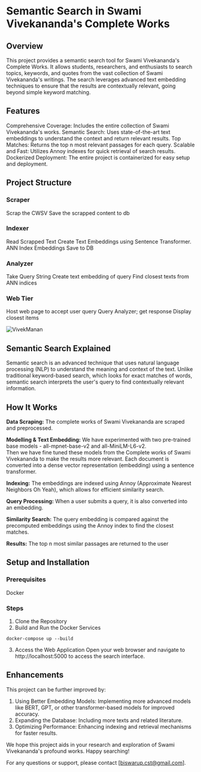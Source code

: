 # Semantic Search in Swami Vivekananda's Complete Works
## Overview
This project provides a semantic search tool for Swami Vivekananda's Complete Works. It allows students, researchers, and enthusiasts to search topics, keywords, and quotes from the vast collection of Swami Vivekananda's writings. The search leverages advanced text embedding techniques to ensure that the results are contextually relevant, going beyond simple keyword matching.
## Features
Comprehensive Coverage: Includes the entire collection of Swami Vivekananda's works.
Semantic Search: Uses state-of-the-art text embeddings to understand the context and return relevant results.
Top Matches: Returns the top n most relevant passages for each query.
Scalable and Fast: Utilizes Annoy indexes for quick retrieval of search results.
Dockerized Deployment: The entire project is containerized for easy setup and deployment.
## Project Structure
### Scraper
Scrap the CWSV
Save the scrapped content to db
### Indexer
Read Scrapped Text
Create Text Embeddings using Sentence Transformer.  
ANN Index Embeddings 
Save to DB
### Analyzer
Take Query String
Create text embedding of query
Find closest texts from ANN indices
### Web Tier
Host web page to accept user query
Query Analyzer; get response
Display closest items

![VivekManan](https://github.com/biswarup90/VivekManan/assets/3035219/a6b0f08e-31a0-4bf9-b6c9-ddaa1a6a1c5a)


## Semantic Search Explained
Semantic search is an advanced technique that uses natural language processing (NLP) to understand the meaning and context of the text. Unlike traditional keyword-based search, which looks for exact matches of words, semantic search interprets the user's query to find contextually relevant information.
## How It Works
**Data Scraping:** The complete works of Swami Vivekananda are scraped and preprocessed.  
   
**Modelling & Text Embedding:** We have experimented with two pre-trained base models - all-mpnet-base-v2 and all-MiniLM-L6-v2.  
Then we have fine tuned these models from the Complete works of Swami Vivekananda to make the results more relevant. Each document is converted into a dense vector representation (embedding) using a sentence transformer.  
  
**Indexing:** The embeddings are indexed using Annoy (Approximate Nearest Neighbors Oh Yeah), which allows for efficient similarity search.  
  
**Query Processing:** When a user submits a query, it is also converted into an embedding.  
  
**Similarity Search:** The query embedding is compared against the precomputed embeddings using the Annoy index to find the closest matches.  
  
**Results:** The top n most similar passages are returned to the user  
## Setup and Installation
### Prerequisites
Docker
### Steps
1. Clone the Repository
2. Build and Run the Docker Services
```
docker-compose up --build
```
3. Access the Web Application
Open your web browser and navigate to http://localhost:5000 to access the search interface.

## Enhancements
This project can be further improved by:

1. Using Better Embedding Models: Implementing more advanced models like BERT, GPT, or other transformer-based models for improved accuracy.
2. Expanding the Database: Including more texts and related literature.
3. Optimizing Performance: Enhancing indexing and retrieval mechanisms for faster results.

We hope this project aids in your research and exploration of Swami Vivekananda's profound works. Happy searching!

For any questions or support, please contact [biswarup.cst@gmail.com].

